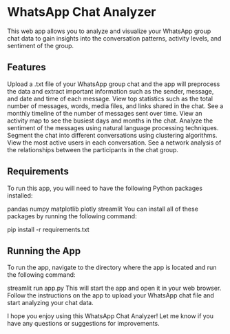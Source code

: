 # WhatsApp Chat Analyzer
This web app allows you to analyze and visualize your WhatsApp group chat data to gain insights into the conversation patterns, activity levels, and sentiment of the group.

## Features
Upload a .txt file of your WhatsApp group chat and the app will preprocess the data and extract important information such as the sender, message, and date and time of each message.
View top statistics such as the total number of messages, words, media files, and links shared in the chat.
See a monthly timeline of the number of messages sent over time.
View an activity map to see the busiest days and months in the chat.
Analyze the sentiment of the messages using natural language processing techniques.
Segment the chat into different conversations using clustering algorithms.
View the most active users in each conversation.
See a network analysis of the relationships between the participants in the chat group.


## Requirements
To run this app, you will need to have the following Python packages installed:

pandas
numpy
matplotlib
plotly
streamlit
You can install all of these packages by running the following command:


pip install -r requirements.txt


## Running the App
To run the app, navigate to the directory where the app is located and run the following command:


streamlit run app.py
This will start the app and open it in your web browser. Follow the instructions on the app to upload your WhatsApp chat file and start analyzing your chat data.

I hope you enjoy using this WhatsApp Chat Analyzer! Let me know if you have any questions or suggestions for improvements.
